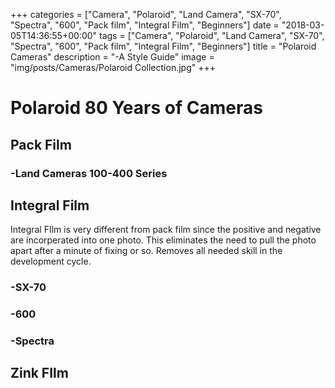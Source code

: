 +++
categories = ["Camera", "Polaroid", "Land Camera", "SX-70", "Spectra", "600", "Pack film", "Integral Film", "Beginners"]
date = "2018-03-05T14:36:55+00:00"
tags = ["Camera", "Polaroid", "Land Camera", "SX-70", "Spectra", "600", "Pack film", "Integral Film", "Beginners"]
title = "Polaroid Cameras"
description = "-A Style Guide"
image = "img/posts/Cameras/Polaroid Collection.jpg"
+++
# Polaroid 80 Years of Cameras

## Pack Film

### -Land Cameras 100-400 Series

## Integral Film

Integral FIlm is very different from pack film since the positive and negative are incorperated into one photo. This eliminates the need to pull the photo apart after a minute of fixing or so. Removes all needed skill in the development cycle.

### -SX-70

### -600

### -Spectra

## Zink FIlm